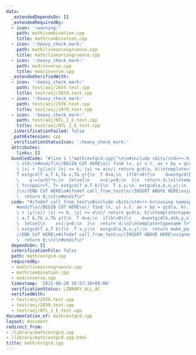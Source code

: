 ```yaml
---
data:
  _extendedDependsOn: []
  _extendedRequiredBy:
  - icon: ':warning:'
    path: math/combination.cpp
    title: math/combination.cpp
  - icon: ':heavy_check_mark:'
    path: math/linearcongruence.cpp
    title: math/linearcongruence.cpp
  - icon: ':heavy_check_mark:'
    path: mod/inverse.cpp
    title: mod/inverse.cpp
  _extendedVerifiedWith:
  - icon: ':heavy_check_mark:'
    path: test/aoj/2659.test.cpp
    title: test/aoj/2659.test.cpp
  - icon: ':heavy_check_mark:'
    path: test/aoj/2970.test.cpp
    title: test/aoj/2970.test.cpp
  - icon: ':heavy_check_mark:'
    path: test/aoj/NTL_1_E.test.cpp
    title: test/aoj/NTL_1_E.test.cpp
  _isVerificationFailed: false
  _pathExtension: cpp
  _verificationStatusIcon: ':heavy_check_mark:'
  attributes:
    links: []
  bundledCode: "#line 1 \"math/extgcd.cpp\"\n\n#include <bits/stdc++.h>\nusing namespace\
    \ std;\n#endif\n//BEGIN CUT HERE\n// find (x, y) s.t. ax + by = gcd(a, b), minimize\
    \ |x| + |y|\n// |x| <= b, |y| <= a\n// return gcd(a, b)\ntemplate<typename T>\n\
    T extgcd(T a,T b,T& x,T& y){\n  T d=a;\n  if(b!=0){\n    d=extgcd(b,a%b,y,x);\n\
    \    y-=(a/b)*x;\n  }else{\n    x=1;y=0;\n  }\n  return d;\n}\ntemplate<typename\
    \ T>\npair<T, T> extgcd(T a,T b){\n  T x,y;\n  extgcd(a,b,x,y);\n  return make_pair(x,y);\n\
    }\n//END CUT HERE\n#ifndef call_from_test\n//INSERT ABOVE HERE\nsigned main(){\n\
    \  return 0;\n}\n#endif\n"
  code: "#ifndef call_from_test\n#include <bits/stdc++.h>\nusing namespace std;\n\
    #endif\n//BEGIN CUT HERE\n// find (x, y) s.t. ax + by = gcd(a, b), minimize |x|\
    \ + |y|\n// |x| <= b, |y| <= a\n// return gcd(a, b)\ntemplate<typename T>\nT extgcd(T\
    \ a,T b,T& x,T& y){\n  T d=a;\n  if(b!=0){\n    d=extgcd(b,a%b,y,x);\n    y-=(a/b)*x;\n\
    \  }else{\n    x=1;y=0;\n  }\n  return d;\n}\ntemplate<typename T>\npair<T, T>\
    \ extgcd(T a,T b){\n  T x,y;\n  extgcd(a,b,x,y);\n  return make_pair(x,y);\n}\n\
    //END CUT HERE\n#ifndef call_from_test\n//INSERT ABOVE HERE\nsigned main(){\n\
    \  return 0;\n}\n#endif\n"
  dependsOn: []
  isVerificationFile: false
  path: math/extgcd.cpp
  requiredBy:
  - math/linearcongruence.cpp
  - math/combination.cpp
  - mod/inverse.cpp
  timestamp: '2021-06-20 16:57:30+09:00'
  verificationStatus: LIBRARY_ALL_AC
  verifiedWith:
  - test/aoj/2970.test.cpp
  - test/aoj/2659.test.cpp
  - test/aoj/NTL_1_E.test.cpp
documentation_of: math/extgcd.cpp
layout: document
redirect_from:
- /library/math/extgcd.cpp
- /library/math/extgcd.cpp.html
title: math/extgcd.cpp
---
```

